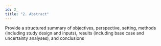 ```yaml
---
id: 2_
title: "2. Abstract"
---
```

Provide a structured summary of objectives, perspective, setting, methods (including study design and inputs), results (including base case and uncertainty analyses), and conclusions